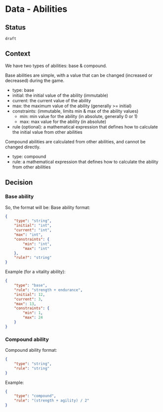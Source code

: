 # Data - Abilities

## Status

`draft`

## Context

We have two types of abilities: base & compound.

Base abilities are simple, with a value that can be changed (increased or decreased) during the game.
- type: base
- initial: the initial value of the ability (immutable)
- current: the current value of the ability
- max: the maximum value of the ability (generally >= initial)
- constraints: (immutable, limits min & max of the ability values)
  - min: min value for the ability (in absolute, generally 0 or 1)
  - max: max value for the ability (in absolute) 
- rule (optional): a mathematical expression that defines how to calculate the initial value from other abilities

Compound abilities are calculated from other abilities, and cannot be changed directly.
- type: compound
- rule: a mathematical expression that defines how to calculate the ability from other abilities

## Decision

### Base ability
So, the format will be:
Base ability format:
```json
{
    "type": "string",
    "initial": "int",
    "current": "int",
    "max": "int",
    "constraints": {
        "min": "int",
        "max": "int"
    },
    "rule?": "string"
}
```

Example (for a vitality ability):
```json
{
    "type": "base",
    "rule": "strength + endurance",
    "initial": 12,
    "current": 3,
    "max": 13,
    "constraints": {
        "min": 1,
        "max": 24
    }
}
```

### Compound ability
Compound ability format:
```json
{
    "type": "string",
    "rule": "string"
}
```

Example:
```json
{
    "type": "compound",
    "rule": "(strength + agility) / 2"
}
```
